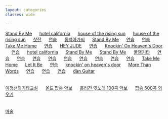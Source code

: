 ```yaml
---
layout: categories
classes: wide

--- 
```


[Stand By Me](https://www.youtube.com/shorts/vgQinQVMgXA)   &nbsp;&nbsp;&nbsp;&nbsp;   [hotel california](https://www.youtube.com/shorts/FyaOammZ4iQ)   &nbsp;&nbsp;&nbsp;&nbsp;   [house of the rising sun](https://www.youtube.com/shorts/FBSIMvT2O2Y)   &nbsp;&nbsp;&nbsp;&nbsp;   [house of the rising sun](https://www.youtube.com/shorts/31LA_X1hH4I)   &nbsp;&nbsp;&nbsp;&nbsp;   [찻잔](https://www.youtube.com/watch?v=YKnTgiKCLkY)   &nbsp;&nbsp;&nbsp;&nbsp;   [연습](https://www.youtube.com/shorts/zp3Pinfpwfs)   &nbsp;&nbsp;&nbsp;&nbsp;   [동백아가씨](https://www.youtube.com/shorts/r27ld7l52hM)   &nbsp;&nbsp;&nbsp;&nbsp;   [Stand By Me](https://www.youtube.com/shorts/hrtYT-my5i8)   &nbsp;&nbsp;&nbsp;&nbsp;   [연습](https://www.youtube.com/shorts/LwEa9qSADHc)   &nbsp;&nbsp;&nbsp;&nbsp;   [연습](https://www.youtube.com/shorts/F3G-zGMTIs0)   &nbsp;&nbsp;&nbsp;&nbsp;   [Take Me Home](https://www.youtube.com/shorts/vljvKKXxOgY)   &nbsp;&nbsp;&nbsp;&nbsp;   [연습](https://www.youtube.com/shorts/QdlDfiUZhxg)   &nbsp;&nbsp;&nbsp;&nbsp;   [HEY JUDE](https://www.youtube.com/shorts/seT7x5K3A6o)   &nbsp;&nbsp;&nbsp;&nbsp;   [연습](https://www.youtube.com/shorts/vjvvxqzIJB4)   &nbsp;&nbsp;&nbsp;&nbsp;   [Knockin' On Heaven's Door](https://www.youtube.com/shorts/l7QwdRIGnzo)   &nbsp;&nbsp;&nbsp;&nbsp;   [연습](https://www.youtube.com/shorts/31LA_X1hH4I)   &nbsp;&nbsp;&nbsp;&nbsp;   [hotel california](https://www.youtube.com/shorts/FyaOammZ4iQ)   &nbsp;&nbsp;&nbsp;&nbsp;   [Stand By Me](https://www.youtube.com/shorts/vgQinQVMgXA)   &nbsp;&nbsp;&nbsp;&nbsp;   [Stand By Me](https://www.youtube.com/shorts/cagM2YaL0W0)   &nbsp;&nbsp;&nbsp;&nbsp;   [꿀잼기타](https://www.youtube.com/@honeyjamguitar)   &nbsp;&nbsp;&nbsp;&nbsp;   [연습](https://www.youtube.com/shorts/iaERr3Usekg)   &nbsp;&nbsp;&nbsp;&nbsp;   [연습](https://www.youtube.com/shorts/NrZvUQQNDa8)   &nbsp;&nbsp;&nbsp;&nbsp;   [연습](https://www.youtube.com/shorts/g0jmK_CojBE)   &nbsp;&nbsp;&nbsp;&nbsp;   [연습](https://www.youtube.com/shorts/xXCEV1Gq9qU)   &nbsp;&nbsp;&nbsp;&nbsp;   [연습](https://www.youtube.com/shorts/5aXoCoGLR58)   &nbsp;&nbsp;&nbsp;&nbsp;   [연습](https://www.youtube.com/shorts/GwAh3qouwuI)   &nbsp;&nbsp;&nbsp;&nbsp;   [연습](https://www.youtube.com/shorts/A02E3PVNoxk)   &nbsp;&nbsp;&nbsp;&nbsp;   [연습](https://www.youtube.com/shorts/CIIRdsuwxfg)   &nbsp;&nbsp;&nbsp;&nbsp;   [연습](https://www.youtube.com/shorts/cGorgcizDHk)   &nbsp;&nbsp;&nbsp;&nbsp;   [Take Me Home](https://www.youtube.com/shorts/VM4tmmeTmxk)   &nbsp;&nbsp;&nbsp;&nbsp;   [Let It Be](https://www.youtube.com/shorts/oFvKXGIx1PM)   &nbsp;&nbsp;&nbsp;&nbsp;   [연습](https://www.youtube.com/shorts/8SSYLq4FfoA)   &nbsp;&nbsp;&nbsp;&nbsp;   [knockin' on heaven's door](https://www.youtube.com/shorts/P2kvj7Phgto)   &nbsp;&nbsp;&nbsp;&nbsp;   [More Than Words](https://www.youtube.com/shorts/he8SRrkCpZY)   &nbsp;&nbsp;&nbsp;&nbsp;   [연습](https://www.youtube.com/shorts/Ob0hi_AwWD8)   &nbsp;&nbsp;&nbsp;&nbsp;   [연습](https://www.youtube.com/shorts/eHc0R2c1FIs)   &nbsp;&nbsp;&nbsp;&nbsp;   [연습](https://www.youtube.com/shorts/Qe9aJevxZ8w)   &nbsp;&nbsp;&nbsp;&nbsp;   [đàn Guitar](https://www.youtube.com/results?search_query=C%C3%A1ch+ch%C6%A1i+%C4%91%C3%A0n+Guitar+c%E1%BB%B1c+k%E1%BB%B3+%C4%91%C6%A1n+gi%E1%BA%A3n)   &nbsp;&nbsp;&nbsp;&nbsp;   
<br> 
<br> 
[이정선의기타교실](https://www.youtube.com/@leejungsunguitar)   &nbsp;&nbsp;&nbsp;&nbsp;   [올드 팝송 악보](https://m.blog.naver.com/shik56/221564899886)   &nbsp;&nbsp;&nbsp;&nbsp;   [흘러간 옛노래 100곡 악보](https://blog.naver.com/PostView.naver?blogId=shik56&logNo=222698240389&parentCategoryNo=&categoryNo=329&viewDate=&isShowPopularPosts=true&from=search)   &nbsp;&nbsp;&nbsp;&nbsp;   [팝송 500곡 외우기](https://www.youtube.com/@LovelyOneself-ke2bt)   &nbsp;&nbsp;&nbsp;&nbsp;   
<br> 
<br> 
[마술](https://www.youtube.com/shorts/IiHnRfnnfec)<br>



